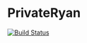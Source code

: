 # PrivateRyan

[![Build Status](https://travis-ci.org/one-more-minute/PrivateRyan.jl.svg?branch=master)](https://travis-ci.org/one-more-minute/PrivateRyan.jl)

